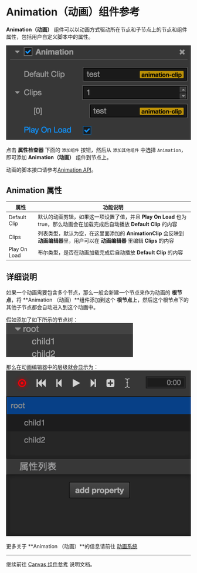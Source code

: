 # Animation（动画）组件参考

**Animation（动画）** 组件可以以动画方式驱动所在节点和子节点上的节点和组件属性，包括用户自定义脚本中的属性。

![animation.png](./animation/animation.png)

点击 **属性检查器** 下面的 `添加组件` 按钮，然后从 `添加其他组件` 中选择 `Animation`，即可添加 **Animation（动画）** 组件到节点上。

动画的脚本接口请参考[Animation API](../api/classes/Animation.html)。

## Animation 属性

| 属性 |   功能说明
| -------------- | ----------- |
| Default Clip | 默认的动画剪辑，如果这一项设置了值，并且 **Play On Load** 也为true，那么动画会在加载完成后自动播放 **Default Clip** 的内容
| Clips | 列表类型，默认为空，在这里面添加的 **AnimationClip** 会反映到 **动画编辑器**里，用户可以在 **动画编辑器** 里编辑 **Clips** 的内容 
| Play On Load | 布尔类型，是否在动画加载完成后自动播放 **Default Clip** 的内容

## 详细说明

如果一个动画需要包含多个节点，那么一般会新建一个节点来作为动画的 **根节点**，将 **Animation （动画）**组件添加到这个 **根节点**上，然后这个根节点下的其他子节点都会自动进入到这个动画中。

假如添加了如下所示的节点树：   
![animation-hierarchy.png](./animation/animation-hierarchy.png)

那么在动画编辑器中的层级就会显示为：   
![animation-editor-hierarchy.png](./animation/animation-editor-hierarchy.png)

更多关于 **Animation （动画）**的信息请前往 [动画系统](../animation/index.md)

<hr>

继续前往 [Canvas 组件参考](canvas.md) 说明文档。